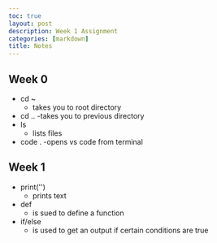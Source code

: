 ```yaml
---
toc: true
layout: post
description: Week 1 Assignment
categories: [markdown]
title: Notes
---
```


## Week 0
- cd ~
  - takes you to root directory
- cd ..
  -takes you to previous directory
- ls
  - lists files
- code .
  -opens vs code from terminal

## Week 1
- print('')
  - prints text
- def
  - is sued to define a function
- if/else
  - is used to get an output if certain conditions are true
